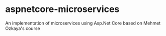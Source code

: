 # aspnetcore-microservices
An implementation of microservices using Asp.Net Core based on Mehmet Ozkaya's course
